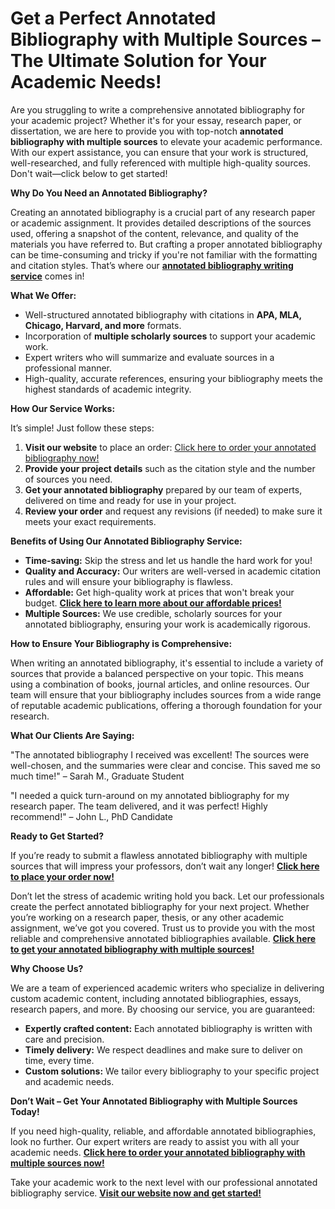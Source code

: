 # Get a Perfect Annotated Bibliography with Multiple Sources – The Ultimate Solution for Your Academic Needs!

Are you struggling to write a comprehensive annotated bibliography for your academic project? Whether it's for your essay, research paper, or dissertation, we are here to provide you with top-notch **annotated bibliography with multiple sources** to elevate your academic performance. With our expert assistance, you can ensure that your work is structured, well-researched, and fully referenced with multiple high-quality sources. Don't wait—click below to get started!

**Why Do You Need an Annotated Bibliography?**

Creating an annotated bibliography is a crucial part of any research paper or academic assignment. It provides detailed descriptions of the sources used, offering a snapshot of the content, relevance, and quality of the materials you have referred to. But crafting a proper annotated bibliography can be time-consuming and tricky if you're not familiar with the formatting and citation styles. That’s where our [**annotated bibliography writing service**](https://tinyurl.com/topessay?keyword=annotated+bibliography+with+multiple+sources) comes in!

**What We Offer:**

- Well-structured annotated bibliography with citations in **APA, MLA, Chicago, Harvard, and more** formats.
- Incorporation of **multiple scholarly sources** to support your academic work.
- Expert writers who will summarize and evaluate sources in a professional manner.
- High-quality, accurate references, ensuring your bibliography meets the highest standards of academic integrity.

**How Our Service Works:**

It’s simple! Just follow these steps:

1. **Visit our website** to place an order: [Click here to order your annotated bibliography now!](https://tinyurl.com/topessay?keyword=annotated+bibliography+with+multiple+sources)
2. **Provide your project details** such as the citation style and the number of sources you need.
3. **Get your annotated bibliography** prepared by our team of experts, delivered on time and ready for use in your project.
4. **Review your order** and request any revisions (if needed) to make sure it meets your exact requirements.

**Benefits of Using Our Annotated Bibliography Service:**

- **Time-saving:** Skip the stress and let us handle the hard work for you!
- **Quality and Accuracy:** Our writers are well-versed in academic citation rules and will ensure your bibliography is flawless.
- **Affordable:** Get high-quality work at prices that won't break your budget. [**Click here to learn more about our affordable prices!**](https://tinyurl.com/topessay?keyword=annotated+bibliography+with+multiple+sources)
- **Multiple Sources:** We use credible, scholarly sources for your annotated bibliography, ensuring your work is academically rigorous.

**How to Ensure Your Bibliography is Comprehensive:**

When writing an annotated bibliography, it's essential to include a variety of sources that provide a balanced perspective on your topic. This means using a combination of books, journal articles, and online resources. Our team will ensure that your bibliography includes sources from a wide range of reputable academic publications, offering a thorough foundation for your research.

**What Our Clients Are Saying:**

"The annotated bibliography I received was excellent! The sources were well-chosen, and the summaries were clear and concise. This saved me so much time!" – Sarah M., Graduate Student

"I needed a quick turn-around on my annotated bibliography for my research paper. The team delivered, and it was perfect! Highly recommend!" – John L., PhD Candidate

**Ready to Get Started?**

If you’re ready to submit a flawless annotated bibliography with multiple sources that will impress your professors, don’t wait any longer! [**Click here to place your order now!**](https://tinyurl.com/topessay?keyword=annotated+bibliography+with+multiple+sources)

Don’t let the stress of academic writing hold you back. Let our professionals create the perfect annotated bibliography for your next project. Whether you’re working on a research paper, thesis, or any other academic assignment, we’ve got you covered. Trust us to provide you with the most reliable and comprehensive annotated bibliographies available. [**Click here to get your annotated bibliography with multiple sources!**](https://tinyurl.com/topessay?keyword=annotated+bibliography+with+multiple+sources)

**Why Choose Us?**

We are a team of experienced academic writers who specialize in delivering custom academic content, including annotated bibliographies, essays, research papers, and more. By choosing our service, you are guaranteed:

- **Expertly crafted content:** Each annotated bibliography is written with care and precision.
- **Timely delivery:** We respect deadlines and make sure to deliver on time, every time.
- **Custom solutions:** We tailor every bibliography to your specific project and academic needs.

**Don’t Wait – Get Your Annotated Bibliography with Multiple Sources Today!**

If you need high-quality, reliable, and affordable annotated bibliographies, look no further. Our expert writers are ready to assist you with all your academic needs. [**Click here to order your annotated bibliography with multiple sources now!**](https://tinyurl.com/topessay?keyword=annotated+bibliography+with+multiple+sources)

Take your academic work to the next level with our professional annotated bibliography service. [**Visit our website now and get started!**](https://tinyurl.com/topessay?keyword=annotated+bibliography+with+multiple+sources)
